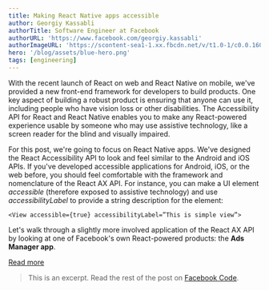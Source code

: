 ```yaml
---
title: Making React Native apps accessible
author: Georgiy Kassabli
authorTitle: Software Engineer at Facebook
authorURL: 'https://www.facebook.com/georgiy.kassabli'
authorImageURL: 'https://scontent-sea1-1.xx.fbcdn.net/v/t1.0-1/c0.0.160.160/p160x160/1978838_795592927136196_1205041943_n.jpg?_nc_log=1&oh=d7a500fdece1250955a4d27b0a80fee2&oe=59E8165A'
hero: '/blog/assets/blue-hero.png'
tags: [engineering]
---
```


With the recent launch of React on web and React Native on mobile, we've provided a new front-end framework for developers to build products. One key aspect of building a robust product is ensuring that anyone can use it, including people who have vision loss or other disabilities. The Accessibility API for React and React Native enables you to make any React-powered experience usable by someone who may use assistive technology, like a screen reader for the blind and visually impaired.

For this post, we're going to focus on React Native apps. We've designed the React Accessibility API to look and feel similar to the Android and iOS APIs. If you've developed accessible applications for Android, iOS, or the web before, you should feel comfortable with the framework and nomenclature of the React AX API. For instance, you can make a UI element _accessible_ (therefore exposed to assistive technology) and use _accessibilityLabel_ to provide a string description for the element:

```
<View accessible={true} accessibilityLabel=”This is simple view”>
```

Let's walk through a slightly more involved application of the React AX API by looking at one of Facebook's own React-powered products: the **Ads Manager app**.

<footer>
  <a
    href="https://code.facebook.com/posts/435862739941212/making-react-native-apps-accessible/"
    className="btn">Read more</a>
</footer>

> This is an excerpt. Read the rest of the post on [Facebook Code](https://code.facebook.com/posts/435862739941212/making-react-native-apps-accessible/).
